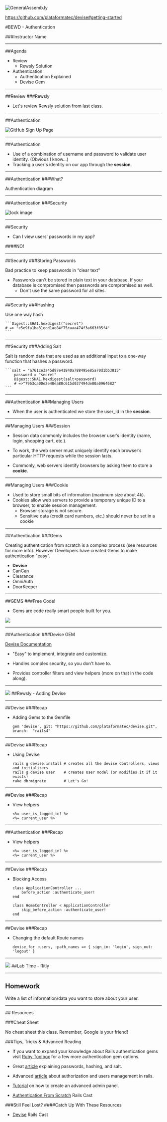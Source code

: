 ![GeneralAssemb.ly](https://github.com/generalassembly/ga-ruby-on-rails-for-devs/raw/master/images/ga.png "GeneralAssemb.ly")


https://github.com/plataformatec/devise#getting-started


#BEWD - Authentication

###Instructor Name


---


##Agenda

*	Review
	*	Rewsly Solution
*	Authentication
	*	Authentication Explained
	*	Devise Gem	

---


##Review
###Rewsly 

*	Let's review Rewsly solution from last class.

---


##Authentication

![GitHub Sign Up Page](../../assets/rails/login_screen.png)

---


##Authentication

*	Use of a combination of username and password to validate user identity. (Obvious I know…)
*	Tracking a user's identity on our app through the __session__.

---

##Authentication
###What?

Authentication diagram

---

##Authentication
###Security
![lock image](../../assets/rails/digital_security.jpeg)

---



##Security
*	Can I view users' passwords in my app?
####NO!

---

##Security
###Storing Passwords
Bad practice to keep passwords in “clear text”*	Passwords can't be stored in plain text in your database.
If your database is compromised then passwords are compromised as well.
	*	Don't use the same password for all sites.	

---


##Security
###Hashing
Use one way hash

	```Digest::SHA1.hexdigest("secret")
	# => "e5e9fa1ba31ecd1ae84f75caaa474f3a663f05f4"
	```
---


##Security
###Adding Salt

Salt is random data that are used as an additional input to a one-way function that hashes a password.


	```salt = "a761ce3a45d97e41840a788495e85a70d1bb3815"
		password = "secret"
		Digest::SHA1.hexdigest(salt+password)
		# =>"7963ca00e2e48ea80c615d037494de00a0964682"
	```
---


##Authentication
###Managing Users

*	When the user is authenticated we store the user_id in the __session__.

---


##Managing Users
###Session*	Session data commonly includes the browser user’s identity (name, login, shopping cart, etc.).*	To work, the web server must uniquely identify each browser’s particular HTTP requests while the session lasts.*	Commonly, web servers identify browsers by asking them to store a __cookie__.

---

##Managing Users
###Cookie

*	Used to store small bits of information (maximum size about 4k).
*	Cookies allow web servers to provide a temporary unique ID to a browser, to enable session management.	*	Browser storage is not secure.	*	Sensitive data (credit card numbers, etc.) should never be set in a cookie
	
---


##Authentication
###Gems
Creating authentication from scratch is a complex process (see resources for more info). However Developers have created Gems to make authentication "easy".
 
*	__Devise__
*	CanCan
*	Clearance
*	OmniAuth
*	DoorKeeper
	
---


##GEMS
###Free Code!
*	Gems are code really smart people built for you. 
![](../../assets/rails/dev_built.png)	
---


##Authentication 
###Devise GEM
[Devise Documentation](https://github.com/plataformatec/devise)
*	"Easy" to implement, integrate and customize.
*	Handles complex security, so you don't have to. 
*	Provides controller filters and view helpers (more on that in the code along).
---



<img id ='icon' src="../../assets/ICL_icons/Code_along_icon_md.png">
##Rewsly - Adding Devise 

---


##Devise 
###Recap
*	Adding Gems to the Gemfile

		gem 'devise', git: "https://github.com/plataformatec/devise.git", branch:  "rails4"
	
---


##Devise 
###Recap
*	Using Devise

		rails g devise:install # creates all the devise Controllers, views and initializers
		rails g devise user    # creates User model (or modifies it if it exists)
		rake db:migrate        # Let's Go!
	

---


##Devise 
###Recap
*	View helpers

		<%= user_is_logged_in? %>
		<%= current_user %>

---


##Authentication 
###Recap
*	View helpers

		<%= user_is_logged_in? %>
		<%= current_user %>

---

##Devise 
###Recap
*	Blocking Access

		class ApplicationController ...
			before_action :authenticate_user!
		end
 
		class HomeController < ApplicationController
			skip_before_action :authenticate_user!
		end

---

##Devise 
###Recap
*	Changing the default Route names

		devise_for :users, :path_names => { sign_in: 'login', sign_out: 'logout' }

---


<img id ='icon' src="../../assets/ICL_icons/Exercise_icon_md.png">
##Lab Time - Ritly

---


## Homework

Write a list of information/data you want to store about your user. 

---


<div id="resources">
## Resources

###Cheat Sheet

No cheat sheet this class. Remember, Google is your friend!


###Tips, Tricks & Advanced Reading

*	If you want to expand your knowledge about Rails authentication gems visit [Ruby Toolbox](https://www.ruby-toolbox.com/categories/rails_authentication) for a few more authentication gem options.

*	Great [article](http://scientopia.org/blogs/goodmath/2013/03/02/passwords-hashing-and-salt/) explaining passwords, hashing, and salt.


*	Advanced [article](http://edapx.com/2012/04/18/authorization-and-user-management-in-rails/) about authorization and users management in rails.

*	[Tutorial](http://everydayrails.com/2012/07/31/rails-admin-panel-from-scratch.html) on how to create an advanced admin panel. 

*	[Authentication From Scratch](http://railscasts.com/episodes/250-authentication-from-scratch) Rails Cast 



###Still Feel Lost? 
####Catch Up With These Resources

*	[Devise](http://railscasts.com/episodes/209-introducing-devise) Rails Cast 



